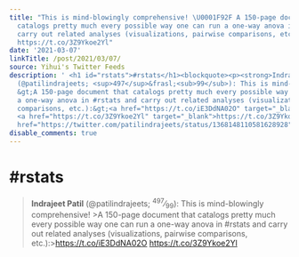 ```yaml
---
title: "This is mind-blowingly comprehensive! \U0001F92F A 150-page document that
  catalogs pretty much every possible way one can run a one-way anova in #rstats and
  carry out related analyses (visualizations, pairwise comparisons, etc.): https://t.co/iE3DdNA02O
  https://t.co/3Z9Ykoe2Yl"
date: '2021-03-07'
linkTitle: /post/2021/03/07/
source: Yihui's Twitter Feeds
description: ' <h1 id="rstats">#rstats</h1><blockquote><p><strong>Indrajeet Patil</strong>
  (@patilindrajeets; <sup>497</sup>&frasl;<sub>99</sub>): This is mind-blowingly comprehensive!
  &gt;A 150-page document that catalogs pretty much every possible way one can run
  a one-way anova in #rstats and carry out related analyses (visualizations, pairwise
  comparisons, etc.):&gt;<a href="https://t.co/iE3DdNA02O" target="_blank">https://t.co/iE3DdNA02O</a>
  <a href="https://t.co/3Z9Ykoe2Yl" target="_blank">https://t.co/3Z9Ykoe2Yl</a> <a
  href="https://twitter.com/patilindrajeets/status/1368148110581628928" ...'
disable_comments: true
---
```

 <h1 id="rstats">#rstats</h1><blockquote><p><strong>Indrajeet Patil</strong> (@patilindrajeets; <sup>497</sup>&frasl;<sub>99</sub>): This is mind-blowingly comprehensive! &gt;A 150-page document that catalogs pretty much every possible way one can run a one-way anova in #rstats and carry out related analyses (visualizations, pairwise comparisons, etc.):&gt;<a href="https://t.co/iE3DdNA02O" target="_blank">https://t.co/iE3DdNA02O</a> <a href="https://t.co/3Z9Ykoe2Yl" target="_blank">https://t.co/3Z9Ykoe2Yl</a> <a href="https://twitter.com/patilindrajeets/status/1368148110581628928" ...